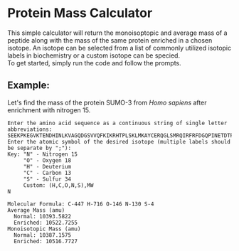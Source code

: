 # Protein Mass Calculator
This simple calculator will return the monoisoptopic and average mass of a peptide
along with the mass of the same protein enriched in a chosen isotope. An isotope can
be selected from a list of commonly utilized isotopic labels in biochemistry or a custom
isotope can be specied.  
To get started, simply run the code and follow the prompts.
## Example:
Let's find the mass of the protein SUMO-3 from *Homo sapiens* after enrichment with
nitrogen 15.
```
Enter the amino acid sequence as a continuous string of single letter abbreviations:
SEEKPKEGVKTENDHINLKVAGQDGSVVQFKIKRHTPLSKLMKAYCERQGLSMRQIRFRFDGQPINETDTPAQLEMEDEDTIDVFQQQTGG
Enter the atomic symbol of the desired isotope (multiple labels should be separate by ";"):
Key: "N" - Nitrogen 15
     "O" - Oxygen 18
     "H" - Deuterium
     "C" - Carbon 13
     "S" - Sulfur 34
     Custom: (H,C,O,N,S),MW
N

Molecular Formula: C-447 H-716 O-146 N-130 S-4
Average Mass (amu)
  Normal: 10393.5822
  Enriched: 10522.7255
Monoisotopic Mass (amu)
  Normal: 10387.1575
  Enriched: 10516.7727
```
